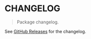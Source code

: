 # CHANGELOG

> Package changelog.

See [GitHub Releases](https://github.com/stdlib-js/stats-base-sminabs/releases) for the changelog.